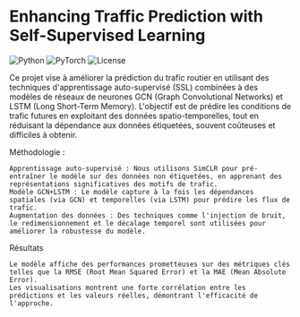 # Enhancing Traffic Prediction with Self-Supervised Learning
![Python](https://img.shields.io/badge/Python-3.8%2B-blue)
![PyTorch](https://img.shields.io/badge/PyTorch-2.0-lightred)
![License](https://img.shields.io/badge/License-MIT-green)

Ce projet vise à améliorer la prédiction du trafic routier en utilisant des techniques d'apprentissage auto-supervisé (SSL) combinées à des modèles de réseaux de neurones GCN (Graph Convolutional Networks) et LSTM (Long Short-Term Memory). L'objectif est de prédire les conditions de trafic futures en exploitant des données spatio-temporelles, tout en réduisant la dépendance aux données étiquetées, souvent coûteuses et difficiles à obtenir.

Méthodologie : 

    Apprentissage auto-supervisé : Nous utilisons SimCLR pour pré-entraîner le modèle sur des données non étiquetées, en apprenant des représentations significatives des motifs de trafic.
    Modèle GCN+LSTM : Le modèle capture à la fois les dépendances spatiales (via GCN) et temporelles (via LSTM) pour prédire les flux de trafic.
    Augmentation des données : Des techniques comme l'injection de bruit, le redimensionnement et le décalage temporel sont utilisées pour améliorer la robustesse du modèle.

Résultats

    Le modèle affiche des performances prometteuses sur des métriques clés telles que la RMSE (Root Mean Squared Error) et la MAE (Mean Absolute Error).
    Les visualisations montrent une forte corrélation entre les prédictions et les valeurs réelles, démontrant l'efficacité de l'approche.
